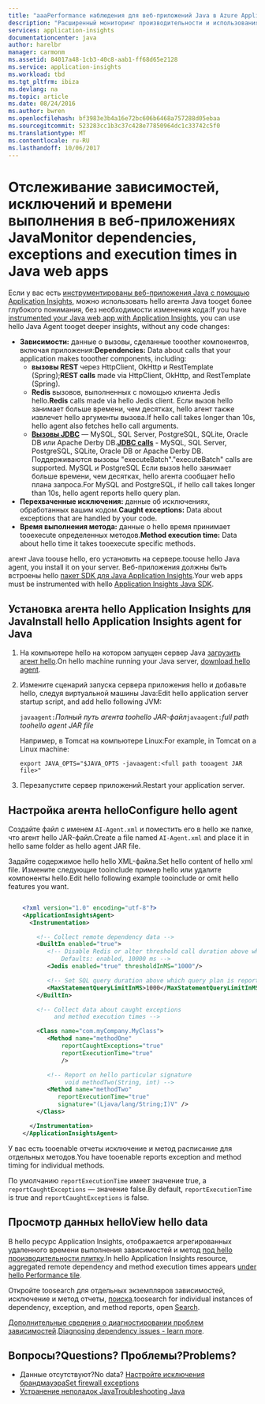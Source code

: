 ```yaml
---
title: "aaaPerformance наблюдения для веб-приложений Java в Azure Application Insights | Документы Microsoft"
description: "Расширенный мониторинг производительности и использования веб-сайта Java с помощью Application Insights."
services: application-insights
documentationcenter: java
author: harelbr
manager: carmonm
ms.assetid: 84017a48-1cb3-40c8-aab1-ff68d65e2128
ms.service: application-insights
ms.workload: tbd
ms.tgt_pltfrm: ibiza
ms.devlang: na
ms.topic: article
ms.date: 08/24/2016
ms.author: bwren
ms.openlocfilehash: bf3983e3b4a16e72bc606b6468a757288d05ebaa
ms.sourcegitcommit: 523283cc1b3c37c428e77850964dc1c33742c5f0
ms.translationtype: MT
ms.contentlocale: ru-RU
ms.lasthandoff: 10/06/2017
---
```

# <a name="monitor-dependencies-exceptions-and-execution-times-in-java-web-apps"></a><span data-ttu-id="20083-103">Отслеживание зависимостей, исключений и времени выполнения в веб-приложениях Java</span><span class="sxs-lookup"><span data-stu-id="20083-103">Monitor dependencies, exceptions and execution times in Java web apps</span></span>


<span data-ttu-id="20083-104">Если у вас есть [инструментированы веб-приложения Java с помощью Application Insights][java], можно использовать hello агента Java tooget более глубокого понимания, без необходимости изменения кода:</span><span class="sxs-lookup"><span data-stu-id="20083-104">If you have [instrumented your Java web app with Application Insights][java], you can use hello Java Agent tooget deeper insights, without any code changes:</span></span>

* <span data-ttu-id="20083-105">**Зависимости:** данные о вызовы, сделанные tooother компонентов, включая приложения:</span><span class="sxs-lookup"><span data-stu-id="20083-105">**Dependencies:** Data about calls that your application makes tooother components, including:</span></span>
  * <span data-ttu-id="20083-106">**вызовы REST** через HttpClient, OkHttp и RestTemplate (Spring);</span><span class="sxs-lookup"><span data-stu-id="20083-106">**REST calls** made via HttpClient, OkHttp, and RestTemplate (Spring).</span></span>
  * <span data-ttu-id="20083-107">**Redis** вызовов, выполненных с помощью клиента Jedis hello.</span><span class="sxs-lookup"><span data-stu-id="20083-107">**Redis** calls made via hello Jedis client.</span></span> <span data-ttu-id="20083-108">Если вызов hello занимает больше времени, чем десятках, hello агент также извлечет hello аргументы вызова.</span><span class="sxs-lookup"><span data-stu-id="20083-108">If hello call takes longer than 10s, hello agent also fetches hello call arguments.</span></span>
  * <span data-ttu-id="20083-109">**[Вызовы JDBC](http://docs.oracle.com/javase/7/docs/technotes/guides/jdbc/)** — MySQL, SQL Server, PostgreSQL, SQLite, Oracle DB или Apache Derby DB.</span><span class="sxs-lookup"><span data-stu-id="20083-109">**[JDBC calls](http://docs.oracle.com/javase/7/docs/technotes/guides/jdbc/)** - MySQL, SQL Server, PostgreSQL, SQLite, Oracle DB or Apache Derby DB.</span></span> <span data-ttu-id="20083-110">Поддерживаются вызовы "executeBatch".</span><span class="sxs-lookup"><span data-stu-id="20083-110">"executeBatch" calls are supported.</span></span> <span data-ttu-id="20083-111">MySQL и PostgreSQL Если вызов hello занимает больше времени, чем десятках, hello агента сообщает hello плана запроса.</span><span class="sxs-lookup"><span data-stu-id="20083-111">For MySQL and PostgreSQL, if hello call takes longer than 10s, hello agent reports hello query plan.</span></span>
* <span data-ttu-id="20083-112">**Перехваченные исключения:** данные об исключениях, обработанных вашим кодом.</span><span class="sxs-lookup"><span data-stu-id="20083-112">**Caught exceptions:** Data about exceptions that are handled by your code.</span></span>
* <span data-ttu-id="20083-113">**Время выполнения метода:** данные о hello время принимает tooexecute определенных методов.</span><span class="sxs-lookup"><span data-stu-id="20083-113">**Method execution time:** Data about hello time it takes tooexecute specific methods.</span></span>

<span data-ttu-id="20083-114">агент Java toouse hello, его установить на сервере.</span><span class="sxs-lookup"><span data-stu-id="20083-114">toouse hello Java agent, you install it on your server.</span></span> <span data-ttu-id="20083-115">Веб-приложения должны быть встроены hello [пакет SDK для Java Application Insights][java].</span><span class="sxs-lookup"><span data-stu-id="20083-115">Your web apps must be instrumented with hello [Application Insights Java SDK][java].</span></span> 

## <a name="install-hello-application-insights-agent-for-java"></a><span data-ttu-id="20083-116">Установка агента hello Application Insights для Java</span><span class="sxs-lookup"><span data-stu-id="20083-116">Install hello Application Insights agent for Java</span></span>
1. <span data-ttu-id="20083-117">На компьютере hello на котором запущен сервер Java [загрузить агент hello](https://aka.ms/aijavasdk).</span><span class="sxs-lookup"><span data-stu-id="20083-117">On hello machine running your Java server, [download hello agent](https://aka.ms/aijavasdk).</span></span>
2. <span data-ttu-id="20083-118">Измените сценарий запуска сервера приложения hello и добавьте hello, следуя виртуальной машины Java:</span><span class="sxs-lookup"><span data-stu-id="20083-118">Edit hello application server startup script, and add hello following JVM:</span></span>
   
    <span data-ttu-id="20083-119">`javaagent:`*Полный путь агента toohello JAR-файл*</span><span class="sxs-lookup"><span data-stu-id="20083-119">`javaagent:`*full path toohello agent JAR file*</span></span>
   
    <span data-ttu-id="20083-120">Например, в Tomcat на компьютере Linux:</span><span class="sxs-lookup"><span data-stu-id="20083-120">For example, in Tomcat on a Linux machine:</span></span>
   
    `export JAVA_OPTS="$JAVA_OPTS -javaagent:<full path tooagent JAR file>"`
3. <span data-ttu-id="20083-121">Перезапустите сервер приложений.</span><span class="sxs-lookup"><span data-stu-id="20083-121">Restart your application server.</span></span>

## <a name="configure-hello-agent"></a><span data-ttu-id="20083-122">Настройка агента hello</span><span class="sxs-lookup"><span data-stu-id="20083-122">Configure hello agent</span></span>
<span data-ttu-id="20083-123">Создайте файл с именем `AI-Agent.xml` и поместить его в hello же папке, что агент hello JAR-файл.</span><span class="sxs-lookup"><span data-stu-id="20083-123">Create a file named `AI-Agent.xml` and place it in hello same folder as hello agent JAR file.</span></span>

<span data-ttu-id="20083-124">Задайте содержимое hello hello XML-файла.</span><span class="sxs-lookup"><span data-stu-id="20083-124">Set hello content of hello xml file.</span></span> <span data-ttu-id="20083-125">Измените следующие tooinclude пример hello или удалите компоненты hello.</span><span class="sxs-lookup"><span data-stu-id="20083-125">Edit hello following example tooinclude or omit hello features you want.</span></span>

```XML

    <?xml version="1.0" encoding="utf-8"?>
    <ApplicationInsightsAgent>
      <Instrumentation>

        <!-- Collect remote dependency data -->
        <BuiltIn enabled="true">
           <!-- Disable Redis or alter threshold call duration above which arguments are sent.
               Defaults: enabled, 10000 ms -->
           <Jedis enabled="true" thresholdInMS="1000"/>

           <!-- Set SQL query duration above which query plan is reported (MySQL, PostgreSQL). Default is 10000 ms. -->
           <MaxStatementQueryLimitInMS>1000</MaxStatementQueryLimitInMS>
        </BuiltIn>

        <!-- Collect data about caught exceptions
             and method execution times -->

        <Class name="com.myCompany.MyClass">
           <Method name="methodOne"
               reportCaughtExceptions="true"
               reportExecutionTime="true"
               />

           <!-- Report on hello particular signature
                void methodTwo(String, int) -->
           <Method name="methodTwo"
              reportExecutionTime="true"
              signature="(Ljava/lang/String;I)V" />
        </Class>

      </Instrumentation>
    </ApplicationInsightsAgent>

```

<span data-ttu-id="20083-126">У вас есть tooenable отчеты исключение и метод расписание для отдельных методов.</span><span class="sxs-lookup"><span data-stu-id="20083-126">You have tooenable reports exception and method timing for individual methods.</span></span>

<span data-ttu-id="20083-127">По умолчанию `reportExecutionTime` имеет значение true, а `reportCaughtExceptions` — значение false.</span><span class="sxs-lookup"><span data-stu-id="20083-127">By default, `reportExecutionTime` is true and `reportCaughtExceptions` is false.</span></span>

## <a name="view-hello-data"></a><span data-ttu-id="20083-128">Просмотр данных hello</span><span class="sxs-lookup"><span data-stu-id="20083-128">View hello data</span></span>
<span data-ttu-id="20083-129">В hello ресурс Application Insights, отображается агрегированных удаленного времени выполнения зависимостей и метод [под hello производительности плитку][metrics].</span><span class="sxs-lookup"><span data-stu-id="20083-129">In hello Application Insights resource, aggregated remote dependency and method execution times appears [under hello Performance tile][metrics].</span></span>

<span data-ttu-id="20083-130">Откройте toosearch для отдельных экземпляров зависимостей, исключение и метод отчеты, [поиска][diagnostic].</span><span class="sxs-lookup"><span data-stu-id="20083-130">toosearch for individual instances of dependency, exception, and method reports, open [Search][diagnostic].</span></span>

<span data-ttu-id="20083-131">[Дополнительные сведения о диагностировании проблем зависимостей](app-insights-asp-net-dependencies.md#diagnosis).</span><span class="sxs-lookup"><span data-stu-id="20083-131">[Diagnosing dependency issues - learn more](app-insights-asp-net-dependencies.md#diagnosis).</span></span>

## <a name="questions-problems"></a><span data-ttu-id="20083-132">Вопросы?</span><span class="sxs-lookup"><span data-stu-id="20083-132">Questions?</span></span> <span data-ttu-id="20083-133">Проблемы?</span><span class="sxs-lookup"><span data-stu-id="20083-133">Problems?</span></span>
* <span data-ttu-id="20083-134">Данные отсутствуют?</span><span class="sxs-lookup"><span data-stu-id="20083-134">No data?</span></span> [<span data-ttu-id="20083-135">Настройте исключения брандмауэра</span><span class="sxs-lookup"><span data-stu-id="20083-135">Set firewall exceptions</span></span>](app-insights-ip-addresses.md)
* [<span data-ttu-id="20083-136">Устранение неполадок Java</span><span class="sxs-lookup"><span data-stu-id="20083-136">Troubleshooting Java</span></span>](app-insights-java-troubleshoot.md)

<!--Link references-->

[api]: app-insights-api-custom-events-metrics.md
[apiexceptions]: app-insights-api-custom-events-metrics.md#track-exception
[availability]: app-insights-monitor-web-app-availability.md
[diagnostic]: app-insights-diagnostic-search.md
[eclipse]: app-insights-java-eclipse.md
[java]: app-insights-java-get-started.md
[javalogs]: app-insights-java-trace-logs.md
[metrics]: app-insights-metrics-explorer.md

